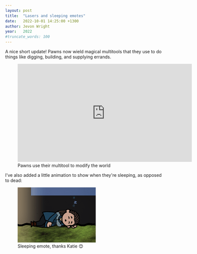 ```yaml
---
layout: post
title:  "Lasers and sleeping emotes"
date:   2022-10-01 14:25:00 +1300
author: Jevon Wright
year:   2022
#truncate_words: 100
---
```


A nice short update!
Pawns now wield magical multitools that they use to do things like digging, building,
and supplying errands.

<figure class="video">
  <iframe width="560" height="315" src="https://www.youtube.com/embed/_-eum0Tg1x0" title="YouTube video player" frameborder="0" allow="accelerometer; autoplay; clipboard-write; encrypted-media; gyroscope; picture-in-picture" allowfullscreen></iframe>
  <figcaption>Pawns use their multitool to modify the world</figcaption>
</figure>

I've also added a little animation to show when they're sleeping,
as opposed to dead:

<figure class="image">
  <a href="/assets/screenshots/2022-10-01-sleeping.gif"><img src="/assets/screenshots/2022-10-01-sleeping.gif"></a>
  <figcaption>Sleeping emote, thanks Katie 😊</figcaption>
</figure>
